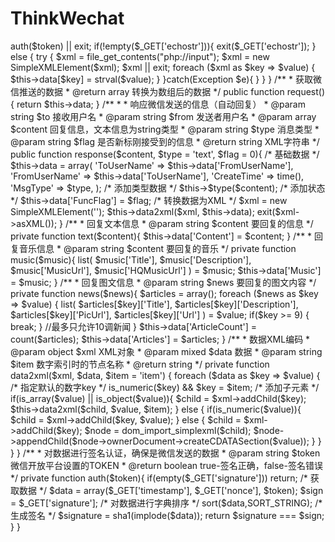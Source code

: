 ThinkWechat
===========
<?php
 
class Wechat {
 
    /**
     * 微信推送过来的数据或响应数据
     * @var array
     */
    private $data = array();
 
    /**
     * 构造方法，用于实例化微信SDK
     * @param string $token 微信开放平台设置的TOKEN
     */
    public function __construct($token) {
        $this->auth($token) || exit;
 
        if(!empty($_GET['echostr'])){
            exit($_GET['echostr']);
        } else {
            try
            {
                $xml = file_get_contents("php://input");
                $xml = new SimpleXMLElement($xml);
                $xml || exit;
 
                foreach ($xml as $key => $value) {
                    $this->data[$key] = strval($value);
                }
            }catch(Exception $e){
            }
        }
    }
 
    /**
     * 获取微信推送的数据
     * @return array 转换为数组后的数据
     */
    public function request(){
        return $this->data;
    }
 
    /**
     * * 响应微信发送的信息（自动回复）
     * @param  string $to      接收用户名
     * @param  string $from    发送者用户名
     * @param  array  $content 回复信息，文本信息为string类型
     * @param  string $type    消息类型
     * @param  string $flag    是否新标刚接受到的信息
     * @return string          XML字符串
     */
    public function response($content, $type = 'text', $flag = 0){
        /* 基础数据 */
        $this->data = array(
            'ToUserName'   => $this->data['FromUserName'],
            'FromUserName' => $this->data['ToUserName'],
            'CreateTime'   => time(),
            'MsgType'      => $type,
        );
 
        /* 添加类型数据 */
        $this->$type($content);
 
        /* 添加状态 */
        $this->data['FuncFlag'] = $flag;
 
        /* 转换数据为XML */
        $xml = new SimpleXMLElement('<xml></xml>');
        $this->data2xml($xml, $this->data);
        exit($xml->asXML());
    }
 
    /**
     * 回复文本信息
     * @param  string $content 要回复的信息
     */
    private function text($content){
        $this->data['Content'] = $content;
    }
 
    /**
     * 回复音乐信息
     * @param  string $content 要回复的音乐
     */
    private function music($music){
        list(
            $music['Title'], 
            $music['Description'], 
            $music['MusicUrl'], 
            $music['HQMusicUrl']
        ) = $music;
        $this->data['Music'] = $music;
    }
 
    /**
     * 回复图文信息
     * @param  string $news 要回复的图文内容
     */
    private function news($news){
        $articles = array();
        foreach ($news as $key => $value) {
            list(
                $articles[$key]['Title'],
                $articles[$key]['Description'],
                $articles[$key]['PicUrl'],
                $articles[$key]['Url']
            ) = $value;
            if($key >= 9) { break; } //最多只允许10调新闻
        }
        $this->data['ArticleCount'] = count($articles);
        $this->data['Articles'] = $articles;
    }
 
    /**
     * 数据XML编码
     * @param  object $xml  XML对象
     * @param  mixed  $data 数据
     * @param  string $item 数字索引时的节点名称
     * @return string
     */
    private function data2xml($xml, $data, $item = 'item') {
        foreach ($data as $key => $value) {
            /* 指定默认的数字key */
            is_numeric($key) && $key = $item;
 
            /* 添加子元素 */
            if(is_array($value) || is_object($value)){
                $child = $xml->addChild($key);
                $this->data2xml($child, $value, $item);
            } else {
                if(is_numeric($value)){
                    $child = $xml->addChild($key, $value);
                } else {
                    $child = $xml->addChild($key);
                    $node  = dom_import_simplexml($child);
                    $node->appendChild($node->ownerDocument->createCDATASection($value));
                }
            }
        }
    }
 
    /**
     * 对数据进行签名认证，确保是微信发送的数据
     * @param  string $token 微信开放平台设置的TOKEN
     * @return boolean       true-签名正确，false-签名错误
     */
    private function auth($token){
     
        if(empty($_GET['signature'])) return;
         
        /* 获取数据 */
        $data = array($_GET['timestamp'], $_GET['nonce'], $token);
        $sign = $_GET['signature'];
         
        /* 对数据进行字典排序 */
        sort($data,SORT_STRING);
 
        /* 生成签名 */
        $signature = sha1(implode($data));
 
        return $signature === $sign;
    }
 
}
